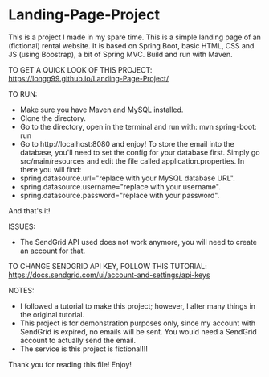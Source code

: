 # Landing-Page-Project
This is a project I made in my spare time.
This is a simple landing page of an (fictional) rental website. It is based on Spring Boot, basic HTML, CSS and JS (using Boostrap), a bit of Spring MVC. Build and run with Maven.

TO GET A QUICK LOOK OF THIS PROJECT:
https://longg99.github.io/Landing-Page-Project/

TO RUN:
- Make sure you have Maven and MySQL installed.
- Clone the directory.
- Go to the directory, open in the terminal and run with: mvn spring-boot: run
- Go to http://localhost:8080 and enjoy!
To store the email into the database, you'll need to set the config for your database first. Simply go src/main/resources and edit the file called application.properties.
In there you will find:
- spring.datasource.url="replace with your MySQL database URL".
- spring.datasource.username="replace with your username".
- spring.datasource.password="replace with your password".


And that's it!

ISSUES:
- The SendGrid API used does not work anymore, you will need to create an account for that.

TO CHANGE SENDGRID API KEY, FOLLOW THIS TUTORIAL:
https://docs.sendgrid.com/ui/account-and-settings/api-keys

NOTES:
- I followed a tutorial to make this project; however, I alter many things in the original tutorial.
- This project is for demonstration purposes only, since my account with SendGrid is expired, no emails will be sent. You would need a SendGrid account to actually send the email.
- The service is this project is fictional!!!

Thank you for reading this file! Enjoy!
